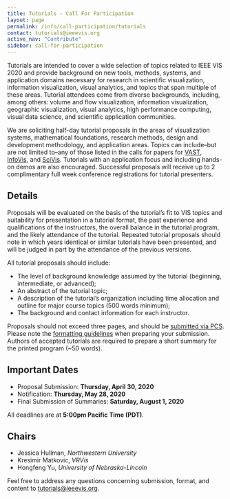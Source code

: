```yaml
---
title: Tutorials - Call For Participation
layout: page
permalink: /info/call-participation/tutorials
contact: tutorials@ieeevis.org
active_nav: "Contribute"
sidebar: call-for-participation
---
```


Tutorials are intended to cover a wide selection of topics related to IEEE VIS 2020 and provide background on new tools, methods, systems, and application domains necessary for research in scientific visualization, information visualization, visual analytics, and topics that span multiple of these areas. Tutorial attendees come from diverse backgrounds, including, among others: volume and flow visualization, information visualization, geographic visualization, visual analytics, high performance computing, visual data science, and scientific application communities.

We are soliciting half-day tutorial proposals in the areas of visualization systems, mathematical foundations, research methods, design and development methodology, and application areas. Topics can include–but are not limited to–any of those listed in the calls for papers for
[VAST](/year/2020/info/call-participation/vast-paper-types), 
[InfoVis](/year/2020/info/call-participation/infovis-paper-types), and 
[SciVis](/year/2020/info/call-participation/scivis-paper-types).
Tutorials with an application focus and including hands-on demos are also encouraged. Successful proposals will receive up to 2 complimentary full week conference registrations for tutorial presenters.

## Details

Proposals will be evaluated on the basis of the tutorial’s fit to VIS topics and suitability for presentation in a tutorial format, the past experience and qualifications of the instructors, the overall balance in the tutorial program, and the likely attendance of the tutorial. Repeated tutorial proposals should note in which years identical or similar tutorials have been presented, and will be judged in part by the attendance of the previous versions.

All tutorial proposals should include:

* The level of background knowledge assumed by the tutorial (beginning, intermediate, or advanced);
* An abstract of the tutorial topic;
* A description of the tutorial’s organization including time allocation and outline for major course topics (500 words minimum);
* The background and contact information for each instructor.

Proposals should not exceed three pages, and should be [submitted via PCS](http://new.precisionconference.com/vgtc/). Please note the [formatting guidelines](http://junctionpublishing.org/vgtc/Tasks/camera.html) when preparing your submission. Authors of accepted tutorials are required to prepare a short summary for the printed program (~50 words).

## Important Dates
* Proposal Submission: **Thursday, April 30, 2020**
* Notification: **Thursday, May 28, 2020**
* Final Submission of Summaries: **Saturday, August 1, 2020**

All deadlines are at **5:00pm Pacific Time (PDT)**.

## Chairs

* Jessica Hullman, *Northwestern University*
* Kresimir Matkovic, *VRVis*
* Hongfeng Yu, *University of Nebraska-Lincoln*

Feel free to address any questions concerning submission, format, and content to [tutorials@ieeevis.org](mailto:tutorials@ieeevis.org).

